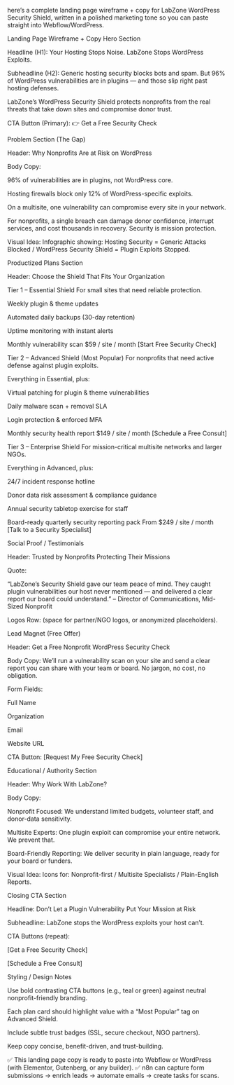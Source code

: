 here’s a complete landing page wireframe + copy for LabZone WordPress Security Shield, written in a polished marketing tone so you can paste straight into Webflow/WordPress.

Landing Page Wireframe + Copy
Hero Section

Headline (H1):
Your Hosting Stops Noise. LabZone Stops WordPress Exploits.

Subheadline (H2):
Generic hosting security blocks bots and spam. But 96% of WordPress vulnerabilities are in plugins — and those slip right past hosting defenses.

LabZone’s WordPress Security Shield protects nonprofits from the real threats that take down sites and compromise donor trust.

CTA Button (Primary):
👉 Get a Free Security Check

Problem Section (The Gap)

Header:
Why Nonprofits Are at Risk on WordPress

Body Copy:

96% of vulnerabilities are in plugins, not WordPress core.

Hosting firewalls block only 12% of WordPress-specific exploits.

On a multisite, one vulnerability can compromise every site in your network.

For nonprofits, a single breach can damage donor confidence, interrupt services, and cost thousands in recovery. Security is mission protection.

Visual Idea: Infographic showing: Hosting Security = Generic Attacks Blocked / WordPress Security Shield = Plugin Exploits Stopped.

Productized Plans Section

Header:
Choose the Shield That Fits Your Organization

Tier 1 – Essential Shield
For small sites that need reliable protection.

Weekly plugin & theme updates

Automated daily backups (30-day retention)

Uptime monitoring with instant alerts

Monthly vulnerability scan
$59 / site / month
[Start Free Security Check]

Tier 2 – Advanced Shield (Most Popular)
For nonprofits that need active defense against plugin exploits.

Everything in Essential, plus:

Virtual patching for plugin & theme vulnerabilities

Daily malware scan + removal SLA

Login protection & enforced MFA

Monthly security health report
$149 / site / month
[Schedule a Free Consult]

Tier 3 – Enterprise Shield
For mission-critical multisite networks and larger NGOs.

Everything in Advanced, plus:

24/7 incident response hotline

Donor data risk assessment & compliance guidance

Annual security tabletop exercise for staff

Board-ready quarterly security reporting pack
From $249 / site / month
[Talk to a Security Specialist]

Social Proof / Testimonials

Header:
Trusted by Nonprofits Protecting Their Missions

Quote:

“LabZone’s Security Shield gave our team peace of mind. They caught plugin vulnerabilities our host never mentioned — and delivered a clear report our board could understand.”
– Director of Communications, Mid-Sized Nonprofit

Logos Row: (space for partner/NGO logos, or anonymized placeholders).

Lead Magnet (Free Offer)

Header:
Get a Free Nonprofit WordPress Security Check

Body Copy:
We’ll run a vulnerability scan on your site and send a clear report you can share with your team or board. No jargon, no cost, no obligation.

Form Fields:

Full Name

Organization

Email

Website URL

CTA Button:
[Request My Free Security Check]

Educational / Authority Section

Header:
Why Work With LabZone?

Body Copy:

Nonprofit Focused: We understand limited budgets, volunteer staff, and donor-data sensitivity.

Multisite Experts: One plugin exploit can compromise your entire network. We prevent that.

Board-Friendly Reporting: We deliver security in plain language, ready for your board or funders.

Visual Idea: Icons for: Nonprofit-first / Multisite Specialists / Plain-English Reports.

Closing CTA Section

Headline:
Don’t Let a Plugin Vulnerability Put Your Mission at Risk

Subheadline:
LabZone stops the WordPress exploits your host can’t.

CTA Buttons (repeat):

[Get a Free Security Check]

[Schedule a Free Consult]

Styling / Design Notes

Use bold contrasting CTA buttons (e.g., teal or green) against neutral nonprofit-friendly branding.

Each plan card should highlight value with a “Most Popular” tag on Advanced Shield.

Include subtle trust badges (SSL, secure checkout, NGO partners).

Keep copy concise, benefit-driven, and trust-building.

✅ This landing page copy is ready to paste into Webflow or WordPress (with Elementor, Gutenberg, or any builder).
✅ n8n can capture form submissions → enrich leads → automate emails → create tasks for scans.